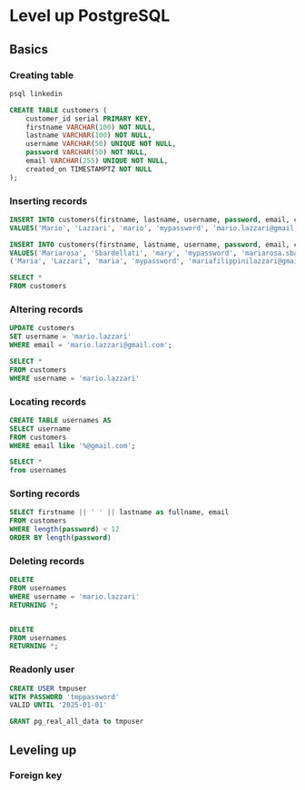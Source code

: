 # Level up PostgreSQL

## Basics

### Creating table

```sh
psql linkedin
```

```sql
CREATE TABLE customers (
    customer_id serial PRIMARY KEY,
    firstname VARCHAR(100) NOT NULL,
    lastname VARCHAR(100) NOT NULL,
    username VARCHAR(50) UNIQUE NOT NULL,
    password VARCHAR(50) NOT NULL,
    email VARCHAR(255) UNIQUE NOT NULL,
    created_on TIMESTAMPTZ NOT NULL
);
```

### Inserting records

```sql
INSERT INTO customers(firstname, lastname, username, password, email, created_on)
VALUES('Mario', 'Lazzari', 'mario', 'mypassword', 'mario.lazzari@gmail.com', CURRENT_TIMESTAMP);

INSERT INTO customers(firstname, lastname, username, password, email, created_on)
VALUES('Mariarosa', 'Sbardellati', 'mary', 'mypassword', 'mariarosa.sbardellati@gmail.com', CURRENT_TIMESTAMP),
('Maria', 'Lazzari', 'maria', 'mypassword', 'mariafilippinilazzari@gmail.com', CURRENT_TIMESTAMP);

SELECT * 
FROM customers
```

### Altering records

```sql
UPDATE customers
SET username = 'mario.lazzari'
WHERE email = 'mario.lazzari@gmail.com';

SELECT * 
FROM customers
WHERE username = 'mario.lazzari'
```

### Locating records

```sql
CREATE TABLE usernames AS 
SELECT username
FROM customers
WHERE email like '%@gmail.com';

SELECT *
from usernames
```

### Sorting records

```sql
SELECT firstname || ' ' || lastname as fullname, email
FROM customers
WHERE length(password) < 12
ORDER BY length(password)
```

### Deleting records

```sql
DELETE 
FROM usernames
WHERE username = 'mario.lazzari'
RETURNING *;


DELETE 
FROM usernames
RETURNING *;
```

### Readonly user

```sql
CREATE USER tmpuser
WITH PASSWORD 'tmppassword'
VALID UNTIL '2025-01-01'

GRANT pg_real_all_data to tmpuser
```

## Leveling up

### Foreign key

```sql

```